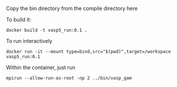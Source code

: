 Copy the bin directory from the compile directory here

To build it:

`docker build -t vasp5_run:0.1 .`

To run interactively

`docker run -it --mount type=bind,src="$(pwd)",target=/workspace vasp5_run:0.1`

Within the container, just run


`mpirun --allow-run-as-root -np 2 ../bin/vasp_gam` 
